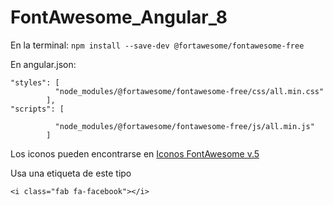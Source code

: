 # FontAwesome_Angular_8

En la terminal:
`npm install --save-dev @fortawesome/fontawesome-free`

En angular.json:
```
"styles": [
          "node_modules/@fortawesome/fontawesome-free/css/all.min.css"
        ],
"scripts": [ 

          "node_modules/@fortawesome/fontawesome-free/js/all.min.js"
        ]
 ```
     
Los iconos pueden encontrarse en [Iconos FontAwesome v.5](https://fontawesome.com/v5.15/icons?d=gallery&p=2)

Usa una etiqueta de este tipo 
```
<i class="fab fa-facebook"></i>
```
